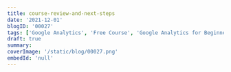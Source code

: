 ```yaml
---
title: course-review-and-next-steps
date: '2021-12-01'
blogID: '00027'
tags: ['Google Analytics', 'Free Course', 'Google Analytics for Beginners']
draft: true
summary:
coverImage: '/static/blog/00027.png'
embedId: 'null'
---
```

